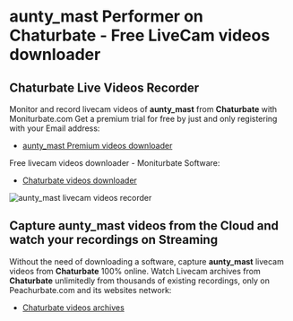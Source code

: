# aunty_mast Performer on Chaturbate - Free LiveCam videos downloader

## Chaturbate Live Videos Recorder

Monitor and record livecam videos of **aunty_mast** from **Chaturbate** with Moniturbate.com
Get a premium trial for free by just and only registering with your Email address:
* [aunty_mast Premium videos downloader](https://moniturbate.com/request-demo-licence-key.html)

Free livecam videos downloader - Moniturbate Software:
* [Chaturbate videos downloader](https://moniturbate.com/moniturbate-download-software.html)

![aunty_mast livecam videos recorder](https://peachurnet.com/templates/moniturbate-software.png)


## Capture aunty_mast videos from the Cloud and watch your recordings on Streaming

Without the need of downloading a software, capture **aunty_mast** livecam videos from **Chaturbate** 100% online.
Watch Livecam archives from **Chaturbate** unlimitedly from thousands of existing recordings, only on Peachurbate.com and its websites network:
* [Chaturbate videos archives](https://peachurnet.com/)